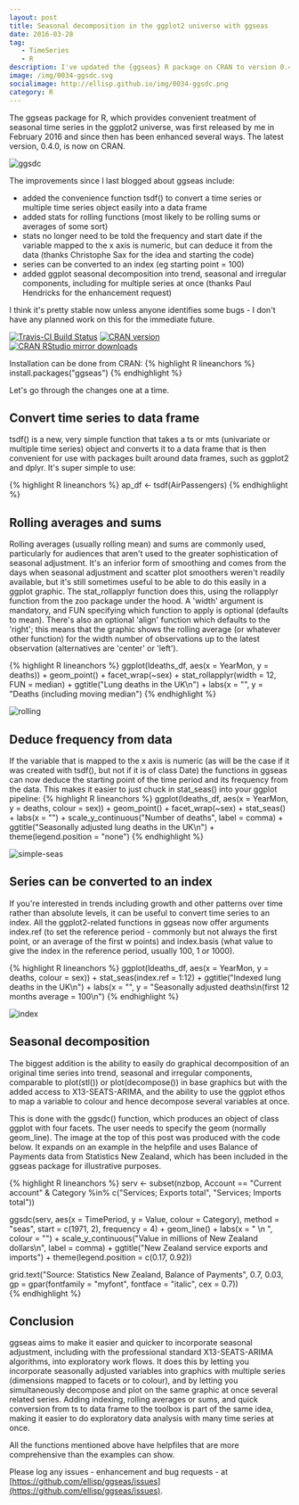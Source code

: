 ```yaml
---
layout: post
title: Seasonal decomposition in the ggplot2 universe with ggseas
date: 2016-03-28
tag: 
   - TimeSeries
   - R
description: I've updated the {ggseas} R package on CRAN to version 0.4.0 and it now includes a ggplot2-based seasonal decomposition, rolling averages on the fly, and options to scale the data to an index.
image: /img/0034-ggsdc.svg
socialimage: http://ellisp.github.io/img/0034-ggsdc.png
category: R
---
```

The ggseas package for R, which provides convenient treatment of seasonal time series in the ggplot2 universe, was first released by me in February 2016 and since then has been enhanced several ways.  The latest version, 0.4.0, is now on CRAN.  

![ggsdc](/img/0034-ggsdc.svg)

The improvements since I last blogged about ggseas include:

* added the convenience function tsdf() to convert a time series or multiple time series object easily into a data frame
* added stats for rolling functions (most likely to be rolling sums or averages of some sort)
* stats no longer need to be told the frequency and start date if the variable mapped to the x axis is numeric, but can deduce it from the data (thanks Christophe Sax for the idea and starting the code)
* series can be converted to an index (eg starting point = 100)
* added ggplot seasonal decomposition into trend, seasonal and irregular components, including for multiple series at once (thanks Paul Hendricks for the enhancement request)

I think it's pretty stable now unless anyone identifies some bugs - I don't have any planned work on this for the immediate future.

[![Travis-CI Build Status](https://travis-ci.org/ellisp/ggseas.svg?branch=master)](https://travis-ci.org/ellisp/ggseas)
[![CRAN version](http://www.r-pkg.org/badges/version/ggseas)](http://www.r-pkg.org/pkg/ggseas)
[![CRAN RStudio mirror downloads](http://cranlogs.r-pkg.org/badges/ggseas)](http://www.r-pkg.org/pkg/ggseas)

Installation can be done from CRAN:
{% highlight R lineanchors %}
install.packages("ggseas")
{% endhighlight %}


Let's go through the changes one at a time.

## Convert time series to data frame

tsdf() is a new, very simple function that takes a ts or mts (univariate or multiple time series) object and converts it to a data frame that is then convenient for use with packages built around data frames, such as ggplot2 and dplyr.  It's super simple to use:

{% highlight R lineanchors %}
ap_df <- tsdf(AirPassengers)
{% endhighlight %}

## Rolling averages and sums
Rolling averages (usually rolling mean) and sums are commonly used, particularly for audiences that aren't used to the greater sophistication of seasonal adjustment.  It's an inferior form of smoothing and comes from the days when seasonal adjustment and scatter plot smoothers weren't readily available, but it's still sometimes useful to be able to do this easily in a ggplot graphic.  The stat_rollapplyr function does this, using the rollapplyr function from the zoo package under the hood.  A 'width' argument is mandatory, and FUN specifying which function to apply is optional (defaults to mean).  There's also an optional 'align' function which defaults to the 'right'; this means that the graphic shows the rolling average (or whatever other function) for the width number of observations up to the latest observation (alternatives are 'center' or 'left').

{% highlight R lineanchors %}
ggplot(ldeaths_df, aes(x = YearMon, y = deaths)) +
   geom_point() +
   facet_wrap(~sex) +
   stat_rollapplyr(width = 12, FUN = median) +
   ggtitle("Lung deaths in the UK\n") +
   labs(x = "", y = "Deaths (including moving median")
{% endhighlight %}

![rolling](/img/0034-rolling.svg)

## Deduce frequency from data
If the variable that is mapped to the x axis is numeric (as will be the case if it was created with tsdf(), but not if it is of class Date) the functions in ggseas can now deduce the starting point of the time period and its frequency from the data.  This makes it easier to just chuck in stat_seas() into your ggplot pipeline:
{% highlight R lineanchors %}
ggplot(ldeaths_df, aes(x = YearMon, y = deaths, colour = sex)) +
   geom_point() +
   facet_wrap(~sex) +
   stat_seas() +
   labs(x = "") +
   scale_y_continuous("Number of deaths", label = comma) +
   ggtitle("Seasonally adjusted lung deaths in the UK\n") +
   theme(legend.position = "none")
{% endhighlight %}

![simple-seas](/img/0034-deduce-frequency.svg)

## Series can be converted to an index
If you're interested in trends including growth and other patterns over time rather than absolute levels, it can be useful to convert time series to an index.  All the ggplot2-related functions in ggseas now offer arguments index.ref (to set the reference period - commonly but not always the first point, or an average of the first w points) and index.basis (what value to give the index in the reference period, usually 100, 1 or 1000).

{% highlight R lineanchors %}
ggplot(ldeaths_df, aes(x = YearMon, y = deaths, colour = sex)) +
   stat_seas(index.ref = 1:12) +
   ggtitle("Indexed lung deaths in the UK\n") +
   labs(x = "", y = "Seasonally adjusted deaths\n(first 12 months average = 100\n") 
{% endhighlight %}

![index](/img/0034-index.svg)

## Seasonal decomposition
The biggest addition is the ability to easily do graphical decomposition of an original time series into trend, seasonal and irregular components, comparable to plot(stl()) or plot(decompose()) in base graphics but with the added access to X13-SEATS-ARIMA, and the ability to use the ggplot ethos to map a variable to colour and hence decompose several variables at once.

This is done with the ggsdc() function, which produces an object of class ggplot with four facets.  The user needs to specify the geom (normally geom_line).  The image at the top of this post was produced with the code below.  It expands on an example in the helpfile and uses Balance of Payments data from Statistics New Zealand, which has been included in the ggseas package for illustrative purposes.

{% highlight R lineanchors %}
serv <- subset(nzbop, Account == "Current account" & 
                  Category %in% c("Services; Exports total", "Services; Imports total"))
                  
ggsdc(serv, aes(x = TimePeriod, y = Value, colour = Category),
      method = "seas", start = c(1971, 2), frequency = 4) +
   geom_line() +
   labs(x = "   \n  ", colour = "") +
   scale_y_continuous("Value in millions of New Zealand dollars\n", label = comma) +
   ggtitle("New Zealand service exports and imports") +
   theme(legend.position = c(0.17, 0.92))

   grid.text("Source: Statistics New Zealand, Balance of Payments", 0.7, 0.03,
          gp = gpar(fontfamily = "myfont", fontface = "italic", cex = 0.7))   
{% endhighlight %}

## Conclusion
ggseas aims to make it easier and quicker to incorporate seasonal adjustment, including with the professional standard X13-SEATS-ARIMA algorithms, into exploratory work flows.  It does this by letting you incorporate seasonally adjusted variables into graphics with multiple series (dimensions mapped to facets or to colour), and by letting you simultaneously decompose and plot on the same graphic at once several related series.  Adding indexing, rolling averages or sums, and quick conversion from ts to data frame to the toolbox is part of the same idea, making it easier to do exploratory data analysis with many time series at once.

All the functions mentioned above have helpfiles that are more comprehensive than the examples can show.

Please log any issues - enhancement and bug requests - at [https://github.com/ellisp/ggseas/issues](https://github.com/ellisp/ggseas/issues).